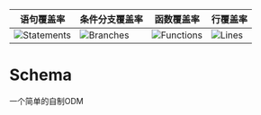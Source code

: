 | 语句覆盖率 | 条件分支覆盖率 | 函数覆盖率 | 行覆盖率 |
| -----------|----------|-----------|-------|
| ![Statements](https://img.shields.io/badge/Coverage-99.07%25-brightgreen.svg "Make me better!") | ![Branches](https://img.shields.io/badge/Coverage-92.19%25-brightgreen.svg "Make me better!") | ![Functions](https://img.shields.io/badge/Coverage-100%25-brightgreen.svg "Make me better!") | ![Lines](https://img.shields.io/badge/Coverage-99.01%25-brightgreen.svg "Make me better!") |

# Schema
一个简单的自制ODM
